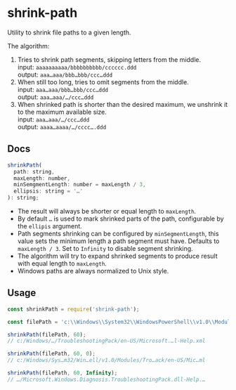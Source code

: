 # shrink-path

Utility to shrink file paths to a given length.

The algorithm:
1. Tries to shrink path segments, skipping letters from the middle.  
    input: `aaaaaaaaaa/bbbbbbbbbb/cccccc.ddd`  
    output: `aaa…aaa/bbb…bbb/ccc…ddd`  
2. When still too long, tries to omit segments from the middle.  
    input: `aaa…aaa/bbb…bbb/ccc…ddd`  
    output: `aaa…aaa/…/ccc…ddd`  
3. When shrinked path is shorter than the desired maximum, we unshrink it to the maximum available size.  
    input: `aaa…aaa/…/ccc…ddd`  
    output: `aaaa…aaaa/…/cccc….ddd`  

## Docs

```js
shrinkPath(
  path: string,
  maxLength: number,
  minSemgmentLength: number = maxLength / 3,
  ellipsis: string = '…'
): string;
```

- The result will always be shorter or equal length to `maxLength`.
- By default `…` is used to mark shrinked parts of the path, configurable by the `ellipis` argument.
- Path segments shrinking can be configured by `minSegmentLength`, this value sets the minimum length a path segment must have. Defaults to `maxLength / 3`. Set to `Infinity` to disable segment shrinking.
- The algorithm will try to expand shrinked segments to produce result with equal length to `maxLength`.
- Windows paths are always normalized to Unix style.

## Usage

```js
const shrinkPath = require('shrink-path');

const filePath = 'c:\\Windows\\System32\\WindowsPowerShell\\v1.0\\Modules\\TroubleshootingPack\\en-US\\Microsoft.Windows.Diagnosis.TroubleshootingPack.dll-Help.xml';

shrinkPath(filePath, 60);
// c:/Windows/…/TroubleshootingPack/en-US/Microsoft.…l-Help.xml

shrinkPath(filePath, 60, 0);
// c:/Windows/Sys…m32/Win…ell/v1.0/Modules/Tro…ack/en-US/Mic…ml

shrinkPath(filePath, 60, Infinity);
// …/Microsoft.Windows.Diagnosis.TroubleshootingPack.dll-Help.…
```
